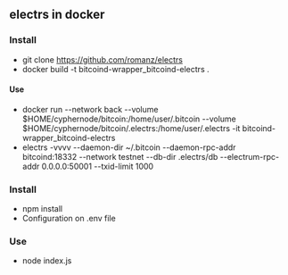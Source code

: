 
## electrs in docker
### Install

- git clone https://github.com/romanz/electrs
- docker build -t bitcoind-wrapper_bitcoind-electrs .


#### Use
- docker run --network back --volume $HOME/cyphernode/bitcoin:/home/user/.bitcoin --volume $HOME/cyphernode/bitcoin/.electrs:/home/user/.electrs -it bitcoind-wrapper_bitcoind-electrs
- electrs -vvvv --daemon-dir ~/.bitcoin --daemon-rpc-addr bitcoind:18332 --network testnet --db-dir .electrs/db --electrum-rpc-addr 0.0.0.0:50001 --txid-limit 1000


### Install

- npm install
- Configuration on .env file

### Use

- node index.js